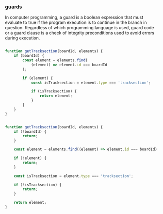 ### guards

In computer programming, a guard is a boolean expression that must evaluate to
true if the program execution is to continue in the branch in question. Regardless of
which programming language is used, guard code or a guard clause is a check of
integrity preconditions used to avoid errors during execution.

```js

function getTracksection(boardId, elements) {
    if (boardId) {
        const element = elements.find(
            (element) => element.id === boardId
        );

        if (element) {
            const isTracksection = element.type === 'tracksection';

            if (isTracksection) {
                return element;
            }
        }
    }
}
```

```js

function getTracksection(boardId, elements) {
    if (!boardId) {
        return;
    }

    const element = elements.find((element) => element.id === boardId);

    if (!element) {
        return;
    }

    const isTracksection = element.type === 'tracksection';

    if (!isTracksection) {
        return;
    }

    return element;
}
```

